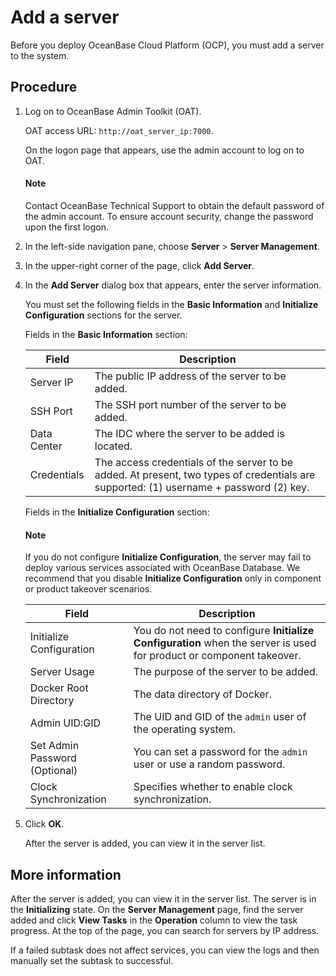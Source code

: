 # Add a server

Before you deploy OceanBase Cloud Platform (OCP), you must add a server to the system.

## Procedure

1. Log on to OceanBase Admin Toolkit (OAT).

   OAT access URL: `http://oat_server_ip:7000`.

   On the logon page that appears, use the admin account to log on to OAT.

   <main id="notice" type='explain'>
     <h4>Note</h4>
     <p>Contact OceanBase Technical Support to obtain the default password of the admin account. To ensure account security, change the password upon the first logon. </p>
   </main>

   <!-- ![image.png](https://help-static-aliyun-doc.aliyuncs.com/assets/img/zh-CN/9077796061/p187569.png "image.png") -->

2. In the left-side navigation pane, choose **Server** \> **Server Management**.

3. In the upper-right corner of the page, click **Add Server**.

   <!-- ![1](https://obbusiness-private.oss-cn-shanghai.aliyuncs.com/doc/img/observer-enterprise/V4.0.0/4.deploy-the-oceanbase-database/OAT/1%E6%B7%BB%E5%8A%A0%E6%9C%8D%E5%8A%A1%E5%99%A8.png) -->

4. In the **Add Server** dialog box that appears, enter the server information.

   <!-- ![2](https://obbusiness-private.oss-cn-shanghai.aliyuncs.com/doc/img/observer-enterprise/V4.0.0/4.deploy-the-oceanbase-database/OAT/2%E6%B7%BB%E5%8A%A0%E6%9C%8D%E5%8A%A1%E5%99%A8.png) -->

   You must set the following fields in the **Basic Information** and **Initialize Configuration** sections for the server.

   Fields in the **Basic Information** section:

   | Field | Description |
   |-----------|----------------------|
   | Server IP | The public IP address of the server to be added.  |
   | SSH Port | The SSH port number of the server to be added.  |
   | Data Center | The IDC where the server to be added is located.  |
   | Credentials | The access credentials of the server to be added. At present, two types of credentials are supported: (1) username + password (2) key.  |

   Fields in the **Initialize Configuration** section:

   <main id="notice" type='explain'>
     <h4>Note</h4>
     <p>If you do not configure <strong>Initialize Configuration</strong>, the server may fail to deploy various services associated with OceanBase Database. We recommend that you disable <strong>Initialize Configuration</strong> only in component or product takeover scenarios. </p>
   </main>

   | Field | Description |
   |-----------|----------------------|
   | Initialize Configuration | You do not need to configure **Initialize Configuration** when the server is used for product or component takeover.  |
   | Server Usage | The purpose of the server to be added.  |
   | Docker Root Directory | The data directory of Docker.  |
   | Admin UID:GID | The UID and GID of the `admin` user of the operating system.  |
   | Set Admin Password (Optional) | You can set a password for the `admin` user or use a random password.  |
   | Clock Synchronization | Specifies whether to enable clock synchronization.  |

5. Click **OK**.

   After the server is added, you can view it in the server list.

## More information

After the server is added, you can view it in the server list. The server is in the **Initializing** state. On the **Server Management** page, find the server added and click **View Tasks** in the **Operation** column to view the task progress. At the top of the page, you can search for servers by IP address.

If a failed subtask does not affect services, you can view the logs and then manually set the subtask to successful.
